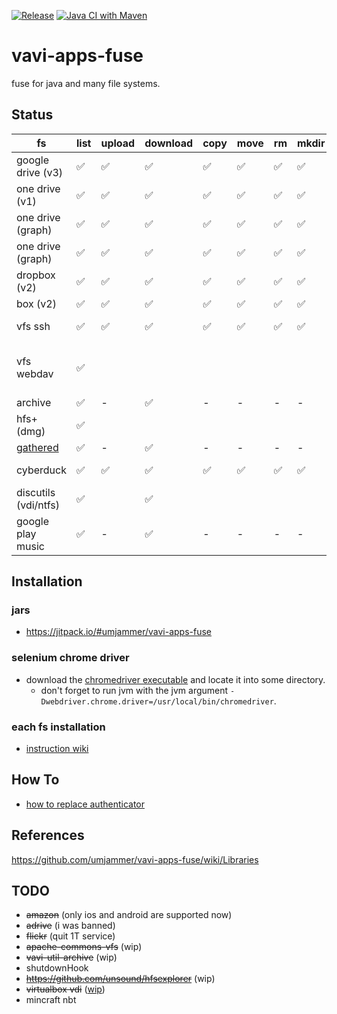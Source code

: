[![Release](https://jitpack.io/v/umjammer/vavi-apps-fuse.svg)](https://jitpack.io/#umjammer/vavi-apps-fuse) [![Java CI with Maven](https://github.com/umjammer/vavi-apps-fuse/workflows/Java%20CI%20with%20Maven/badge.svg)](https://github.com/umjammer/vavi-apps-fuse/actions)

# vavi-apps-fuse

fuse for java and many file systems.

## Status

| fs                 | list | upload | download | copy | move | rm | mkdir | cache | watch | project | library |
|--------------------|------|--------|----------|------|------|----|-------|-------|-------|---------|---------|
| google drive (v3)  | ✅    | ✅   | ✅       | ✅  | ✅  | ✅ | ✅    | ✅   |       | this | [google-api-services-drive](https://developers.google.com/api-client-library/java/) |
| one drive (v1)     | ✅    | ✅   | ✅       | ✅  | ✅  | ✅ | ✅    | ✅   |       | this | [OneDriveJavaSDK](https://github.com/umjammer/OneDriveJavaSDK) |
| one drive (graph)  | ✅    | ✅   | ✅       | ✅  | ✅  | ✅ | ✅    | ✅   |       | this | [msgraph-sdk-java](https://github.com/microsoftgraph/msgraph-sdk-java) |
| one drive (graph)  | ✅    | ✅   | ✅       | ✅  | ✅  | ✅ | ✅    | ✅   |       | this | [onedrive-java-client](https://github.com/iterate-ch/onedrive-java-client) |
| dropbox (v2)       | ✅    | ✅   | ✅       | ✅  | ✅  | ✅ | ✅    | ✅   |       | [java7-fs-dropbox](https://github.com/umjammer/java7-fs-dropbox) | |
| box (v2)           | ✅    | ✅   | ✅       | ✅  | ✅  | ✅ | ✅    | ✅   |       | [java7-fs-box](https://github.com/umjammer/java7-fs-box) | |
| vfs ssh            | ✅    | ✅   | ✅       | ✅  | ✅  | ✅ | ✅    | ✅   |       | this | [commons-vfs2](), [jcifs](), [jsch]() |
| vfs webdav         | ✅    |      |           |     |      |     |       |      |        | this | [commons-vfs2-sandbox](), [jackrabbit-webdav 1.6.0]() |
| archive            | ✅    | -    | ✅       | -   | -    | -   | -     | -    |        | this | [vavi-util-archive](https://github.com/umjammer/vavi-util-archive) |
| hfs+ (dmg)         | ✅    |      |           |     |      |     |       |      |        | this | [hfsexplorer](https://github.com/umjammer/hfsexplorer) |
| [gathered](https://github.com/umjammer/vavi-apps-fuse/wiki/GatheredFileSystem) | ✅    | -    | ✅       | -    | -    | -   | -     | -    |       | this | - |
| cyberduck          | ✅    | ✅   | ✅       | ✅  | ✅   | ✅ | ✅   | ✅   |       | [vavi-nio-file-cyberduck](https://github.com/umjammer/vavi-nio-file-cyberduck) | [cyberduck](https://github.com/iterate-ch/cyberduck) |
| discutils (vdi/ntfs) | ✅  |      | ✅       |      |      |     |       |      |       | [vavi-nio-file-discutils](https://github.com/umjammer/vavi-nio-file-discutils) | |
| google play music  | ✅    | -    | ✅       | -    | -    | -   | -     | -    |       | [vavi-nio-file-googleplaymusic](https://github.com/umjammer/vavi-nio-file-googleplaymusic) | [gplaymusic](https://github.com/umjammer/gplaymusic) |

## Installation

### jars

 * https://jitpack.io/#umjammer/vavi-apps-fuse

### selenium chrome driver

 * download the [chromedriver executable](https://chromedriver.chromium.org/downloads) and locate it into some directory.
   * don't forget to run jvm with the jvm argument `-Dwebdriver.chrome.driver=/usr/local/bin/chromedriver`.

### each fs installation

 * [instruction wiki](https://github.com/umjammer/vavi-apps-fuse/wiki/Home#installation)

## How To

 * [how to replace authenticator](https://github.com/umjammer/vavi-apps-fuse/wiki/HowToReplaceAuthenticator)

## References

https://github.com/umjammer/vavi-apps-fuse/wiki/Libraries

## TODO

 * ~~amazon~~ (only ios and android are supported now)
 * ~~adrive~~ (i was banned)
 * ~~flickr~~ (quit 1T service)
 * ~~apache-commons-vfs~~ (wip)
 * ~~vavi-util-archive~~ (wip)
 * shutdownHook
 * ~~https://github.com/unsound/hfsexplorer~~ (wip)
 * ~~virtualbox vdi~~ ([wip](https://github.com/umjammer/vavi-nio-file-discutils))
 * mincraft nbt

